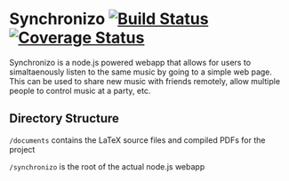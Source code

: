 # Synchronizo [![Build Status](https://api.travis-ci.org/ammaraskar/synchronizo.svg?branch=master)](https://travis-ci.org/ammaraskar/synchronizo) [![Coverage Status](https://coveralls.io/repos/github/ammaraskar/synchronizo/badge.svg?branch=master)](https://coveralls.io/github/ammaraskar/synchronizo?branch=master)

Synchronizo is a node.js powered webapp that allows for users to
simaltaenously listen to the same music by going to a simple web page.
This can be used to share new music with friends remotely, allow multiple
people to control music at a party, etc.

## Directory Structure

`/documents` contains the LaTeX source files and compiled PDFs for the project

`/synchronizo` is the root of the actual node.js webapp

